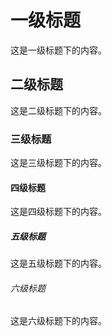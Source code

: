 # 一级标题

这是一级标题下的内容。

## 二级标题

这是二级标题下的内容。

### 三级标题

这是三级标题下的内容。

#### 四级标题

这是四级标题下的内容。

##### 五级标题

这是五级标题下的内容。

###### 六级标题

这是六级标题下的内容。
